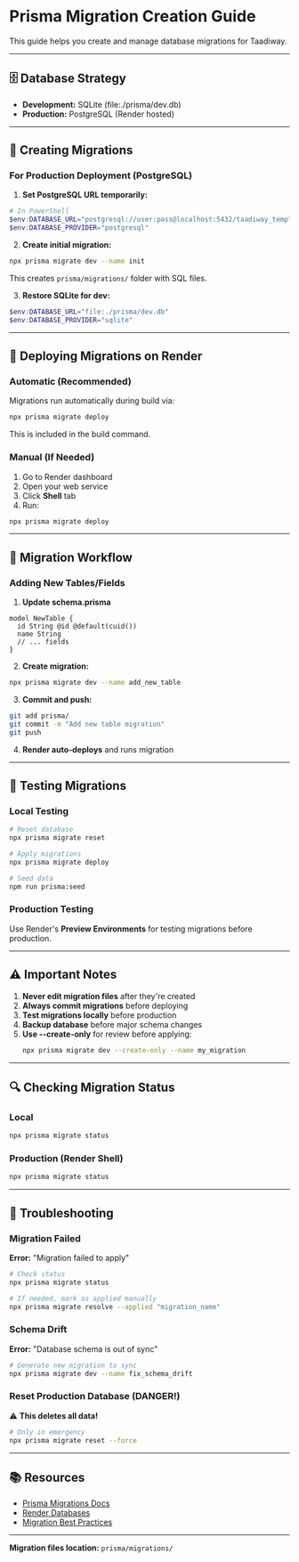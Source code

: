 # Prisma Migration Creation Guide

This guide helps you create and manage database migrations for Taadiway.

---

## 🗄️ Database Strategy

- **Development:** SQLite (file:./prisma/dev.db)
- **Production:** PostgreSQL (Render hosted)

---

## 📝 Creating Migrations

### For Production Deployment (PostgreSQL)

1. **Set PostgreSQL URL temporarily:**
```powershell
# In PowerShell
$env:DATABASE_URL="postgresql://user:pass@localhost:5432/taadiway_temp"
$env:DATABASE_PROVIDER="postgresql"
```

2. **Create initial migration:**
```bash
npx prisma migrate dev --name init
```

This creates `prisma/migrations/` folder with SQL files.

3. **Restore SQLite for dev:**
```powershell
$env:DATABASE_URL="file:./prisma/dev.db"
$env:DATABASE_PROVIDER="sqlite"
```

---

## 🚀 Deploying Migrations on Render

### Automatic (Recommended)

Migrations run automatically during build via:
```bash
npx prisma migrate deploy
```

This is included in the build command.

### Manual (If Needed)

1. Go to Render dashboard
2. Open your web service
3. Click **Shell** tab
4. Run:
```bash
npx prisma migrate deploy
```

---

## 🔄 Migration Workflow

### Adding New Tables/Fields

1. **Update schema.prisma**
```prisma
model NewTable {
  id String @id @default(cuid())
  name String
  // ... fields
}
```

2. **Create migration:**
```bash
npx prisma migrate dev --name add_new_table
```

3. **Commit and push:**
```bash
git add prisma/
git commit -m "Add new table migration"
git push
```

4. **Render auto-deploys** and runs migration

---

## 🧪 Testing Migrations

### Local Testing
```bash
# Reset database
npx prisma migrate reset

# Apply migrations
npx prisma migrate deploy

# Seed data
npm run prisma:seed
```

### Production Testing
Use Render's **Preview Environments** for testing migrations before production.

---

## ⚠️ Important Notes

1. **Never edit migration files** after they're created
2. **Always commit migrations** before deploying
3. **Test migrations locally** before production
4. **Backup database** before major schema changes
5. **Use --create-only** for review before applying:
   ```bash
   npx prisma migrate dev --create-only --name my_migration
   ```

---

## 🔍 Checking Migration Status

### Local
```bash
npx prisma migrate status
```

### Production (Render Shell)
```bash
npx prisma migrate status
```

---

## 🚨 Troubleshooting

### Migration Failed

**Error:** "Migration failed to apply"
```bash
# Check status
npx prisma migrate status

# If needed, mark as applied manually
npx prisma migrate resolve --applied "migration_name"
```

### Schema Drift

**Error:** "Database schema is out of sync"
```bash
# Generate new migration to sync
npx prisma migrate dev --name fix_schema_drift
```

### Reset Production Database (DANGER!)

⚠️ **This deletes all data!**
```bash
# Only in emergency
npx prisma migrate reset --force
```

---

## 📚 Resources

- [Prisma Migrations Docs](https://www.prisma.io/docs/concepts/components/prisma-migrate)
- [Render Databases](https://render.com/docs/databases)
- [Migration Best Practices](https://www.prisma.io/docs/guides/migrate/production-troubleshooting)

---

**Migration files location:** `prisma/migrations/`
